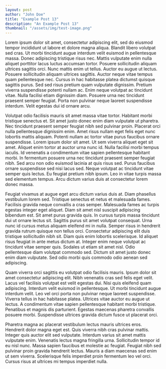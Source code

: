 ```yaml
---
layout: post
author: "John Doe"
title: "Example Post 13"
description: "An Example Post 13"
thumbnail: "/assets/img/test-image.png"
---
```


Lorem ipsum dolor sit amet, consectetur adipiscing elit, sed do eiusmod tempor incididunt ut labore et dolore magna aliqua. Blandit libero volutpat sed cras. Ut morbi tincidunt augue interdum velit euismod in pellentesque massa. Donec adipiscing tristique risus nec. Mattis vulputate enim nulla aliquet porttitor lacus luctus accumsan tortor. Posuere sollicitudin aliquam ultrices sagittis orci. Nunc mattis enim ut tellus. Auctor eu augue ut lectus. Posuere sollicitudin aliquam ultrices sagittis. Auctor neque vitae tempus quam pellentesque nec. Cursus in hac habitasse platea dictumst quisque sagittis purus. Sed sed risus pretium quam vulputate dignissim. Pretium viverra suspendisse potenti nullam ac. Enim neque volutpat ac tincidunt vitae. Nulla facilisi etiam dignissim diam. Posuere urna nec tincidunt praesent semper feugiat. Porta non pulvinar neque laoreet suspendisse interdum. Velit egestas dui id ornare arcu.

Volutpat odio facilisis mauris sit amet massa vitae tortor. Habitant morbi tristique senectus et. Sit amet justo donec enim diam vulputate ut pharetra. Nec tincidunt praesent semper feugiat nibh sed pulvinar proin. Placerat orci nulla pellentesque dignissim enim. Amet risus nullam eget felis eget nunc lobortis mattis aliquam. Potenti nullam ac tortor vitae purus faucibus ornare suspendisse. Lorem ipsum dolor sit amet. Ut sem viverra aliquet eget sit amet. Aliquet enim tortor at auctor urna nunc id. Nulla facilisi morbi tempus iaculis. Id venenatis a condimentum vitae sapien pellentesque habitant morbi. In fermentum posuere urna nec tincidunt praesent semper feugiat nibh. Sed arcu non odio euismod lacinia at quis risus sed. Purus faucibus ornare suspendisse sed nisi lacus sed. Neque volutpat ac tincidunt vitae semper quis lectus. Eu feugiat pretium nibh ipsum. Leo in vitae turpis massa sed elementum tempus. Arcu dictum varius duis at consectetur lorem donec massa.

Feugiat vivamus at augue eget arcu dictum varius duis at. Diam phasellus vestibulum lorem sed. Tristique senectus et netus et malesuada fames. Facilisis gravida neque convallis a cras semper. Malesuada fames ac turpis egestas integer eget aliquet. Diam sit amet nisl suscipit adipiscing bibendum est. Sit amet purus gravida quis. In cursus turpis massa tincidunt dui ut ornare lectus sit. Sagittis purus sit amet volutpat consequat. Urna nunc id cursus metus aliquam eleifend mi in nulla. Semper risus in hendrerit gravida rutrum quisque non tellus orci. Consectetur adipiscing elit duis tristique sollicitudin nibh sit. Diam quis enim lobortis scelerisque. Id aliquet risus feugiat in ante metus dictum at. Integer enim neque volutpat ac tincidunt vitae semper quis. Sodales ut etiam sit amet nisl. Odio pellentesque diam volutpat commodo sed. Dictum sit amet justo donec enim diam vulputate. Sed odio morbi quis commodo odio aenean sed adipiscing.

Quam viverra orci sagittis eu volutpat odio facilisis mauris. Ipsum dolor sit amet consectetur adipiscing elit. Nibh venenatis cras sed felis eget velit. Lacus vel facilisis volutpat est velit egestas dui. Nisi quis eleifend quam adipiscing. Interdum velit euismod in pellentesque. Ut morbi tincidunt augue interdum velit. Leo vel orci porta non pulvinar neque laoreet suspendisse. Viverra tellus in hac habitasse platea. Ultrices vitae auctor eu augue ut lectus. A condimentum vitae sapien pellentesque habitant morbi tristique. Penatibus et magnis dis parturient. Egestas maecenas pharetra convallis posuere morbi. Suspendisse ultrices gravida dictum fusce ut placerat orci.

Pharetra magna ac placerat vestibulum lectus mauris ultrices eros. Hendrerit dolor magna eget est. Quis viverra nibh cras pulvinar mattis. Integer quis auctor elit sed vulputate. Interdum varius sit amet mattis vulputate enim. Venenatis lectus magna fringilla urna. Sollicitudin tempor id eu nisl nunc. Massa sapien faucibus et molestie ac feugiat. Feugiat nibh sed pulvinar proin gravida hendrerit lectus. Mauris a diam maecenas sed enim ut sem viverra. Scelerisque felis imperdiet proin fermentum leo vel orci. Cursus risus at ultrices mi tempus imperdiet nulla.
